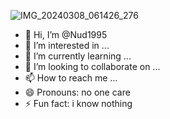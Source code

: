 ![IMG_20240308_061426_276](https://github.com/Nud1995/Nud1995/assets/161930187/bea46ade-5c20-4504-b941-021614b5cb78)
- 👋 Hi, I’m @Nud1995
- 👀 I’m interested in ...
- 🌱 I’m currently learning ...
- 💞️ I’m looking to collaborate on ...
- 📫 How to reach me ...
- 😄 Pronouns: no one care
- ⚡ Fun fact: i know nothing 

<!---
Nud1995/Nud1995 is a ✨ special ✨ repository because its `README.md` (this file) appears on your GitHub profile.
You can click the Preview link to take a look at your changes.
--->

